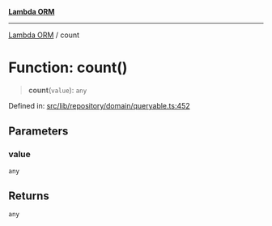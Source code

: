 [**Lambda ORM**](../README.md)

***

[Lambda ORM](../README.md) / count

# Function: count()

> **count**(`value`): `any`

Defined in: [src/lib/repository/domain/queryable.ts:452](https://github.com/lambda-orm/lambdaorm-base/blob/54d568062b637a6aed5442a048b140146d1f573b/src/lib/repository/domain/queryable.ts#L452)

## Parameters

### value

`any`

## Returns

`any`
